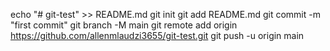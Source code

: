 echo "# git-test" >> README.md
 git init
 git add README.md
 git commit -m "first commit"
 git branch -M main
 git remote add origin https://github.com/allenmlaudzi3655/git-test.git
 git push -u origin main
